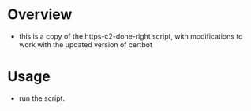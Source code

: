 # Overview 
* this is a copy of the https-c2-done-right script, with modifications to work with the updated version of certbot
# Usage
* run the script.
